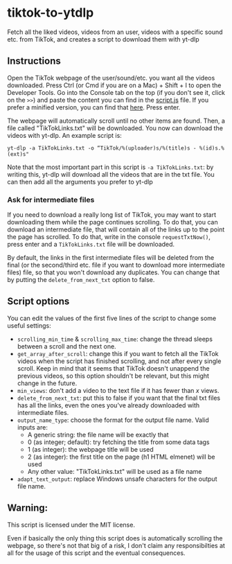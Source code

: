 # tiktok-to-ytdlp
Fetch all the liked videos, videos from an user, videos with a specific sound etc. from TikTok, and creates a script to download them with yt-dlp

## Instructions

Open the TikTok webpage of the user/sound/etc. you want all the videos downloaded. Press Ctrl (or Cmd if you are on a Mac) + Shift + I to open the Developer Tools. Go into the Console tab on the top (if you don't see it, click on the ```>>```) and paste the content you can find in the [script.js](https://raw.githubusercontent.com/Dinoosauro/tiktok-to-ytdlp/main/script.js) file. If you prefer a minified version, you can find that [here](https://raw.githubusercontent.com/Dinoosauro/tiktok-to-ytdlp/main/script.min.js). Press enter.

The webpage will automatically scroll until no other items are found. Then, a file called "TikTokLinks.txt" will be downloaded. You now can download the videos with yt-dlp. An example script is:

```yt-dlp -a TikTokLinks.txt -o “TikTok/%(uploader)s/%(title)s - %(id)s.%(ext)s"```

Note that the most important part in this script is ```-a TikTokLinks.txt```: by writing this, yt-dlp will download all the videos that are in the txt file. You can then add all the arguments you prefer to yt-dlp
### Ask for intermediate files
If you need to download a really long list of TikTok, you may want to start downloading them while the page continues scrolling. To do that, you can download an intermediate file, that will contain all of the links up to the point the page has scrolled. To do that, write in the console ```requestTxtNow()```, press enter and a ```TikTokLinks.txt``` file will be downloaded.

By default, the links in the first intermediate files will be deleted from the final (or the second/third etc. file if you want to download more intermediate files) file, so that you won't download any duplicates. You can change that by putting the ```delete_from_next_txt``` option to false.
## Script options
You can edit the values of the first five lines of the script to change some useful settings:
- ```scrolling_min_time``` & ```scrolling_max_time```: change the thread sleeps between a scroll and the next one.
- ```get_array_after_scroll```: change this if you want to fetch all the TikTok videos when the script has finished scrolling, and not after every single scroll. Keep in mind that it seems that TikTok doesn't unappend the previous videos, so this option shouldn't be relevant, but this might change in the future.
- ```min_views```: don't add a video to the text file if it has fewer than _x_ views.
- ```delete_from_next_txt```: put this to false if you want that the final txt files has all the links, even the ones you've already downloaded with intermediate files. 
- ```output_name_type```: choose the format for the output file name. Valid inputs are:
    * A generic string: the file name will be exactly that
    * 0 (as integer; default): try fetching the title from some data tags
    * 1 (as integer): the webpage title will be used
    * 2 (as integer): the first title on the page (h1 HTML elmenet) will be used
    * Any other value: "TikTokLinks.txt" will be used as a file name
- ```adapt_text_output```: replace Windows unsafe characters for the output file name.
## Warning:
This script is licensed under the MIT license.

Even if basically the only thing this script does is automatically scrolling the webpage, so there's not that big of a risk, I don't claim any responsibilties at all for the usage of this script and the eventual consequences.

